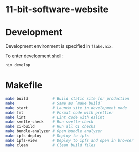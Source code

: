 # 11-bit-software-website

# Development

Development environment is specified in `flake.nix`.

To enter development shell:

    nix develop

# Makefile
```bash
make build           # Build static site for production
make                 # Same as `make build`
make start           # Launch site in development mode
make fmt             # Format code with prettier
make lint            # Lint code with eslint
make svelte-check    # Run svelte-check
make ci-build        # Run all CI checks
make bundle-analyzer # Open bundle analyzer
make ipfs-deploy     # Deploy to ipfs
make ipfs-view       # Deploy to ipfs and open in browser
make clean           # Clean build files
```
